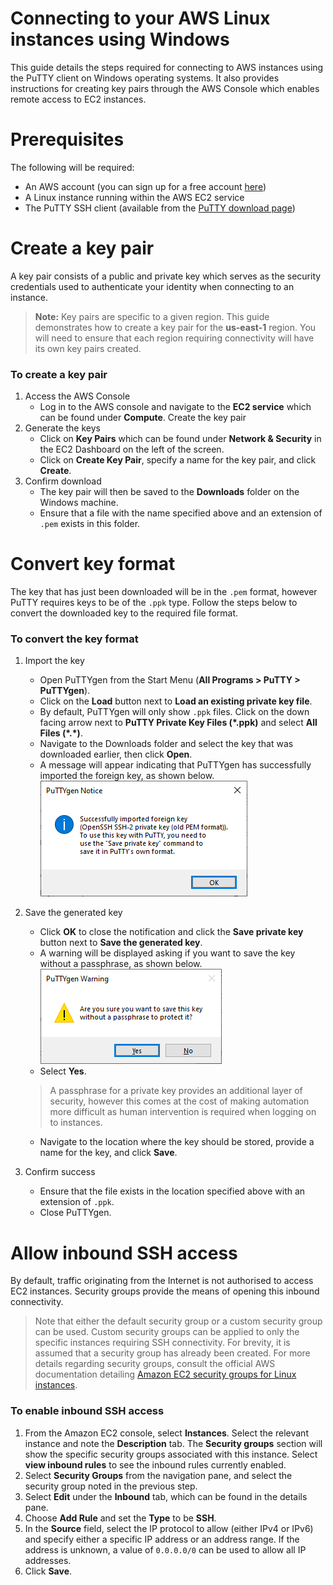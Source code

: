 # Connecting to your AWS Linux instances using Windows

This guide details the steps required for connecting to AWS instances using the PuTTY client on Windows operating systems. It also provides instructions for creating key pairs through the AWS Console which enables remote access to EC2 instances.

# Prerequisites

The following will be required:

 - An AWS account (you can sign up for a free account [here](https://aws.amazon.com/free/))
 - A Linux instance running within the AWS EC2 service
 - The PuTTY SSH client (available from the [PuTTY download page](http://www.chiark.greenend.org.uk/~sgtatham/putty/))

# Create a key pair

A key pair consists of a public and private key which serves as the security credentials used to authenticate your identity when connecting to an instance.

> **Note:** Key pairs are specific to a given region. This guide demonstrates how to create a key pair for the **us-east-1** region. You will need to ensure that each region requiring connectivity will have its own key pairs created.

### To create a key pair

1. Access the AWS Console
   - Log in to the AWS console and navigate to the **EC2 service** which can be found under **Compute**.
 Create the key pair
2. Generate the keys
   - Click on **Key Pairs** which can be found under **Network & Security** in the EC2 Dashboard on the left of the screen.
   -  Click on **Create Key Pair**, specify a name for the key pair, and click **Create**.
3. Confirm download
   - The key pair will then be saved to the **Downloads** folder on the Windows machine.
   - Ensure that a file with the name specified above and an extension of `.pem` exists in this folder.

# Convert key format

The key that has just been downloaded will be in the `.pem` format, however PuTTY requires keys to be of the `.ppk` type. Follow the steps below to convert the downloaded key to the required file format.

### To convert the key format

1. Import the key
   - Open PuTTYgen from the Start Menu (**All Programs > PuTTY > PuTTYgen**).
   - Click on the **Load** button next to **Load an existing private key file**.
   - By default, PuTTYgen will only show `.ppk` files. Click on the down facing arrow next to **PuTTY Private Key Files (\*.ppk)** and select **All Files (\*.\*)**.
   - Navigate to the Downloads folder and select the key that was downloaded earlier, then click **Open**.
   - A message will appear indicating that PuTTYgen has successfully imported the foreign key, as shown below.
   ![Import notification](/img/PuTTYgen-import-notice.png)
2. Save the generated key
   - Click **OK** to close the notification and click the **Save private key** button next to **Save the generated key**.
   - A warning will be displayed asking if you want to save the key without a passphrase, as shown below.
     ![Passphrase warning](/img/PuTTYgen-passphrase-warning.png)
   -  Select **Yes**.
   > A passphrase for a private key provides an additional layer of security, however this comes at the cost of making automation more difficult as human intervention is required when logging on to instances.

   - Navigate to the location where the key should be stored, provide a name for the key, and click **Save**.
3. Confirm success
   - Ensure that the file exists in the location specified above with an extension of `.ppk`.
   - Close PuTTYgen.

# Allow inbound SSH access

By default, traffic originating from the Internet is not authorised to access EC2 instances. Security groups provide the means of opening this inbound connectivity.

> Note that either the default security group or a custom security group can be used. Custom security groups can be applied to only the specific instances requiring SSH connectivity. For brevity, it is assumed that a security group has already been created. For more details regarding security groups, consult the official AWS documentation detailing [Amazon EC2 security groups for Linux instances](https://docs.aws.amazon.com/AWSEC2/latest/UserGuide/ec2-security-groups.html).

### To enable inbound SSH access

1. From the Amazon EC2 console, select **Instances**. Select the relevant instance and note the **Description** tab. The **Security groups** section will show the specific security groups associated with this instance. Select **view inbound rules** to see the inbound rules currently enabled.
2. Select **Security Groups** from the navigation pane, and select the security group noted in the previous step.
3. Select **Edit** under the **Inbound** tab, which can be found in the details pane.
4. Choose **Add Rule** and set the **Type** to be **SSH**.
5. In the **Source** field, select the IP protocol to allow (either IPv4 or IPv6) and specify either a specific IP address or an address range. If the address is unknown, a value of `0.0.0.0/0` can be used to allow all IP addresses.
6. Click **Save**.
